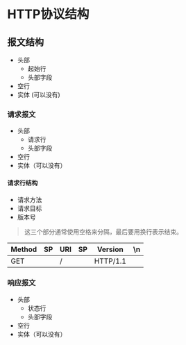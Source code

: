 # HTTP协议结构

## 报文结构

- 头部
  - 起始行
  - 头部字段
- 空行
- 实体 (可以没有)

### 请求报文

- 头部
  - 请求行
  - 头部字段
- 空行
- 实体（可以没有）

#### 请求行结构

- 请求方法
- 请求目标
- 版本号

> 这三个部分通常使用空格来分隔，最后要用换行表示结束。

| Method | SP  | URI | SP  | Version  | \n  |
| ------ | --- | --- | --- | -------- | --- | 
| GET    |     | /   |     | HTTP/1.1 |     |

### 响应报文

- 头部
  - 状态行
  - 头部字段
- 空行
- 实体（可以没有）


